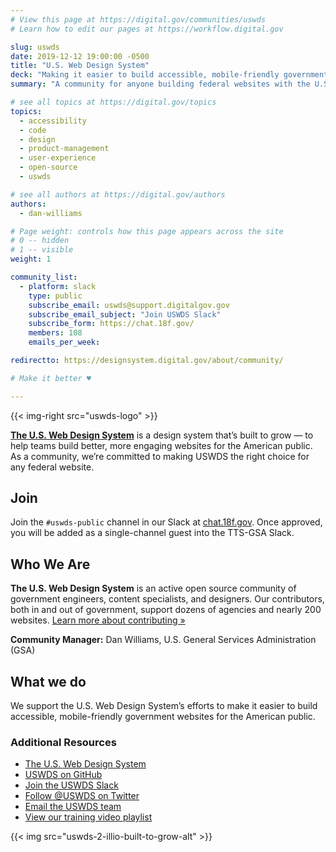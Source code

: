 ```yaml
---
# View this page at https://digital.gov/communities/uswds
# Learn how to edit our pages at https://workflow.digital.gov

slug: uswds
date: 2019-12-12 19:00:00 -0500
title: "U.S. Web Design System"
deck: "Making it easier to build accessible, mobile-friendly government websites for the public."
summary: "A community for anyone building federal websites with the U.S. Web Design System (USWDS) or considering it for a future project."

# see all topics at https://digital.gov/topics
topics:
  - accessibility
  - code
  - design
  - product-management
  - user-experience
  - open-source
  - uswds

# see all authors at https://digital.gov/authors
authors:
  - dan-williams

# Page weight: controls how this page appears across the site
# 0 -- hidden
# 1 -- visible
weight: 1

community_list:
  - platform: slack
    type: public
    subscribe_email: uswds@support.digitalgov.gov
    subscribe_email_subject: "Join USWDS Slack"
    subscribe_form: https://chat.18f.gov/
    members: 108
    emails_per_week:

redirectto: https://designsystem.digital.gov/about/community/

# Make it better ♥

---
```


{{< img-right src="uswds-logo" >}}

[**The U.S. Web Design System**](https://designsystem.digital.gov) is a design system that’s built to grow — to help teams build better, more engaging websites for the American public. As a community, we’re committed to making USWDS the right choice for any federal website.

## Join

Join the `#uswds-public` channel in our Slack at [chat.18f.gov](https://chat.18f.gov/). Once approved, you will be added as a single-channel guest into the TTS-GSA Slack.

## Who We Are

**The U.S. Web Design System** is an active open source community of government engineers, content specialists, and designers. Our contributors, both in and out of government, support dozens of agencies and nearly 200 websites. [Learn more about contributing »](https://github.com/uswds/uswds/blob/develop/CONTRIBUTING.md)

**Community Manager:** Dan Williams, U.S. General Services Administration (GSA)

## What we do

We support the U.S. Web Design System’s efforts to make it easier to build accessible, mobile-friendly government websites for the American public.

### Additional Resources

- [The U.S. Web Design System](https://designsystem.digital.gov/)
- [USWDS on GitHub](https://github.com/uswds/uswds/)
- [Join the USWDS Slack](https://chat.18f.gov/)
- [Follow @USWDS on Twitter](https://twitter.com/uswds?lang=en)
- [Email the USWDS team](mailto:uswds@support.digitalgov.gov)
- [View our training video playlist](https://www.youtube.com/playlist?list=PLd9b-GuOJ3nGqDYCNsCMHCQ9MdD5jfB01)

{{< img src="uswds-2-illio-built-to-grow-alt" >}}
